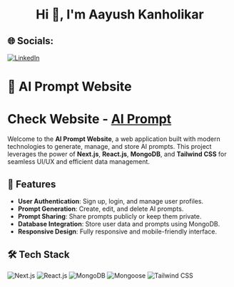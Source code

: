 <h1 align="center">Hi 👋, I'm Aayush Kanholikar</h1>

## 🌐 Socials:

[![LinkedIn](https://img.shields.io/badge/LinkedIn-%230077B5.svg?logo=linkedin&logoColor=white)](https://www.linkedin.com/in/aayush-kanholikar-628325207/)

# 🧠 AI Prompt Website

# Check Website  -  [AI Prompt]([https://gymsy.vercel.app/](https://ai-prompts-chi.vercel.app/))

Welcome to the **AI Prompt Website**, a web application built with modern technologies to generate, manage, and store AI prompts. This project leverages the power of **Next.js**, **React.js**, **MongoDB**, and **Tailwind CSS** for seamless UI/UX and efficient data management.

## 🚀 Features

- **User Authentication**: Sign up, login, and manage user profiles.
- **Prompt Generation**: Create, edit, and delete AI prompts.
- **Prompt Sharing**: Share prompts publicly or keep them private.
- **Database Integration**: Store user data and prompts using MongoDB.
- **Responsive Design**: Fully responsive and mobile-friendly interface.

## 🛠️ Tech Stack

![Next.js](https://img.shields.io/badge/Next.js-000000?style=for-the-badge&logo=nextdotjs&logoColor=white)
![React.js](https://img.shields.io/badge/React.js-61DAFB?style=for-the-badge&logo=react&logoColor=black)
![MongoDB](https://img.shields.io/badge/MongoDB-47A248?style=for-the-badge&logo=mongodb&logoColor=white)
![Mongoose](https://img.shields.io/badge/Mongoose-880000?style=for-the-badge&logo=mongodb&logoColor=white)
![Tailwind CSS](https://img.shields.io/badge/TailwindCSS-38B2AC?style=for-the-badge&logo=tailwindcss&logoColor=white)

